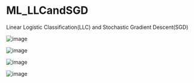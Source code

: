 # ML_LLCandSGD
Linear Logistic Classification(LLC) and Stochastic Gradient Descent(SGD)

![image](https://user-images.githubusercontent.com/93954052/152827539-14dbe15a-582d-4497-a935-ca482366e4a1.png)

![image](https://user-images.githubusercontent.com/93954052/152827615-a7660a43-9890-4159-b041-3a5d1ec3eac4.png)

![image](https://user-images.githubusercontent.com/93954052/152826828-280e4d35-915a-4ddc-929f-a7dd011e516a.png)

![image](https://user-images.githubusercontent.com/93954052/153111818-43da18cc-0f44-4583-ab78-32ba4b8c6adb.png)
